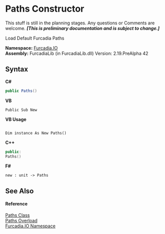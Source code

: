 # Paths Constructor 
This stuff is still in the planning stages. Any questions or Comments are welcome. _**\[This is preliminary documentation and is subject to change.\]**_

Load Default Furcadia Paths

**Namespace:**&nbsp;<a href="N_Furcadia_IO">Furcadia.IO</a><br />**Assembly:**&nbsp;FurcadiaLib (in FurcadiaLib.dll) Version: 2.19.PreAlpha 42

## Syntax

**C#**<br />
``` C#
public Paths()
```

**VB**<br />
``` VB
Public Sub New
```

**VB Usage**<br />
``` VB Usage

Dim instance As New Paths()
```

**C++**<br />
``` C++
public:
Paths()
```

**F#**<br />
``` F#
new : unit -> Paths
```


## See Also


#### Reference
<a href="T_Furcadia_IO_Paths">Paths Class</a><br /><a href="Overload_Furcadia_IO_Paths__ctor">Paths Overload</a><br /><a href="N_Furcadia_IO">Furcadia.IO Namespace</a><br />